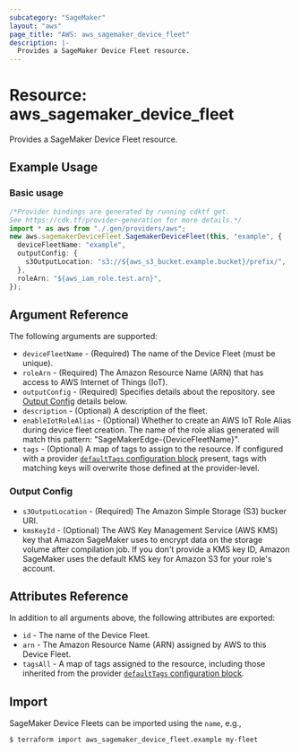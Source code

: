 ```yaml
---
subcategory: "SageMaker"
layout: "aws"
page_title: "AWS: aws_sagemaker_device_fleet"
description: |-
  Provides a SageMaker Device Fleet resource.
---
```


# Resource: aws\_sagemaker\_device\_fleet

Provides a SageMaker Device Fleet resource.

## Example Usage

### Basic usage

```typescript
/*Provider bindings are generated by running cdktf get.
See https://cdk.tf/provider-generation for more details.*/
import * as aws from "./.gen/providers/aws";
new aws.sagemakerDeviceFleet.SagemakerDeviceFleet(this, "example", {
  deviceFleetName: "example",
  outputConfig: {
    s3OutputLocation: "s3://${aws_s3_bucket.example.bucket}/prefix/",
  },
  roleArn: "${aws_iam_role.test.arn}",
});

```

## Argument Reference

The following arguments are supported:

* `deviceFleetName` - (Required) The name of the Device Fleet (must be unique).
* `roleArn` - (Required) The Amazon Resource Name (ARN) that has access to AWS Internet of Things (IoT).
* `outputConfig` - (Required) Specifies details about the repository. see [Output Config](#output-config) details below.
* `description` - (Optional) A description of the fleet.
* `enableIotRoleAlias` - (Optional) Whether to create an AWS IoT Role Alias during device fleet creation. The name of the role alias generated will match this pattern: "SageMakerEdge-{DeviceFleetName}".
* `tags` - (Optional) A map of tags to assign to the resource. If configured with a provider [`defaultTags` configuration block](https://registry.terraform.io/providers/hashicorp/aws/latest/docs#default_tags-configuration-block) present, tags with matching keys will overwrite those defined at the provider-level.

### Output Config

* `s3OutputLocation` - (Required) The Amazon Simple Storage (S3) bucker URI.
* `kmsKeyId` - (Optional) The AWS Key Management Service (AWS KMS) key that Amazon SageMaker uses to encrypt data on the storage volume after compilation job. If you don't provide a KMS key ID, Amazon SageMaker uses the default KMS key for Amazon S3 for your role's account.

## Attributes Reference

In addition to all arguments above, the following attributes are exported:

* `id` - The name of the Device Fleet.
* `arn` - The Amazon Resource Name (ARN) assigned by AWS to this Device Fleet.
* `tagsAll` - A map of tags assigned to the resource, including those inherited from the provider [`defaultTags` configuration block](https://registry.terraform.io/providers/hashicorp/aws/latest/docs#default_tags-configuration-block).

## Import

SageMaker Device Fleets can be imported using the `name`, e.g.,

```console
$ terraform import aws_sagemaker_device_fleet.example my-fleet
```
